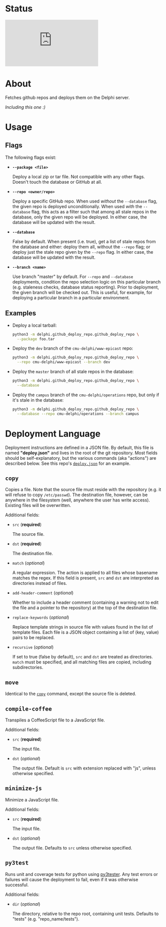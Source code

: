 # Status
[![Deploy Status](http://delphi.midas.cs.cmu.edu/~automation/public/github_deploy_repo/badge.php?repo=cmu-delphi/github-deploy-repo)](#)

# About
Fetches github repos and deploys them on the Delphi server.

*Including this one :)*

# Usage

## Flags

The following flags exist:

- **`--package <file>`**

    Deploy a local zip or tar file. Not compatible with any other flags.
    Doesn't touch the database or GitHub at all.

- **`--repo <owner/repo>`**

    Deploy a specific GitHub repo. When used _without_ the `--database` flag,
    the given repo is deployed unconditionally. When used _with_ the
    `--database` flag, this acts as a filter such that among all stale repos in
    the database, only the given repo will be deployed. In either case, the
    database will be updated with the result.

- **`--database`**

    False by default. When present (i.e. true), get a list of stale repos from
    the database and either: deploy them all, without the `--repo` flag; or
    deploy just the stale repo given by the `--repo` flag. In either case, the
    database will be updated with the result.

- **`--branch <name>`**

    Use branch "master" by default. For `--repo` and `--database` deployments,
    condition the repo selection logic on this particular branch (e.g.
    staleness checks, database status reporting). Prior to deployment, the
    given branch will be checked out. This is useful, for example, for
    deploying a particular branch in a particular environment.

## Examples

- Deploy a local tarball:

    ```bash
    python3 -m delphi.github_deploy_repo.github_deploy_repo \
      --package foo.tar
    ```

- Deploy the `dev` branch of the `cmu-delphi/www-epicast` repo:

    ```bash
    python3 -m delphi.github_deploy_repo.github_deploy_repo \
      --repo cmu-delphi/www-epicast --branch dev
    ```

- Deploy the `master` branch of all stale repos in the database:

    ```bash
    python3 -m delphi.github_deploy_repo.github_deploy_repo \
      --database
    ```

- Deploy the `campus` branch of the `cmu-delphi/operations` repo, but only if
it's stale in the database:

    ```bash
    python3 -m delphi.github_deploy_repo.github_deploy_repo \
      --database --repo cmu-delphi/operations --branch campus
    ```


# Deployment Language

<!-- TODO: provide additional documentation for the deployment language -->

Deployment instructions are defined in a JSON file. By default, this file is
named **"deploy.json"** and lives in the root of the git repository. Most
fields should be self-explanatory, but the various commands (aka "actions") are
described below. See this repo's [`deploy.json`](deploy.json) for an example.

## `copy`

Copies a file. Note that the source file must reside with the repository (e.g.
it will refuse to copy `/etc/passwd`). The destination file, however, can be
anywhere in the filesystem (well, anywhere the user has write access). Existing
files will be overwritten.

Additional fields:

- `src` (**required**)

    The source file.

- `dst` (**required**)

    The destination file.

- `match` (_optional_)

    A regular expression. The action is applied to all files whose basename
    matches the regex. If this field is present, `src` and `dst` are
    interpreted as directories instead of files.

- `add-header-comment` (_optional_)

    Whether to include a header comment (containing a warning not to edit the
    file and a pointer to the repository) at the top of the destination file.


- `replace-keywords` (_optional_)

    Replace template strings in source file with values found in the list of
    template files. Each file is a JSON object containing a list of (key,
    value) pairs to be replaced.

- `recursive` (_optional_)

    If set to true (false by default), `src` and `dst` are treated as
    directories. `match` must be specified, and all matching files are copied,
    including subdirectories.


## `move`

Identical to the [`copy`](#copy) command, except the source file is deleted.

## `compile-coffee`

Transpiles a CoffeeScript file to a JavaScript file.

Additional fields:

- `src` (**required**)

    The input file.

- `dst` (_optional_)

    The output file. Default is `src` with extension replaced with "js", unless
    otherwise specified.

## `minimize-js`

Minimize a JavaScript file.

Additional fields:

- `src` (**required**)

    The input file.

- `dst` (_optional_)

    The output file. Defaults to `src` unless otherwise specified.

## `py3test`

Runs unit and coverage tests for python using
[py3tester](https://github.com/undefx/py3tester). Any test errors or failures
will cause the deployment to fail, even if it was otherwise successful.

Additional fields:

- `dir` (_optional_)

    The directory, relative to the repo root, containing unit tests. Defaults
    to "tests" (e.g. "repo_name/tests").
